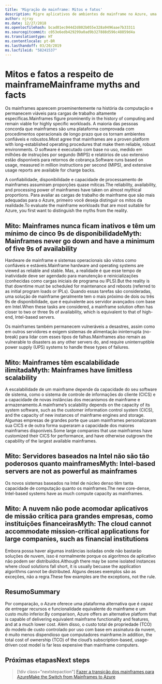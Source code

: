 ```yaml
---
title: 'Migração de mainframe: Mitos e fatos'
description: Migre aplicativos de ambientes de mainframe no Azure, uma infraestrutura escalonável, altamente disponível e comprovada para sistemas que atualmente executam em mainframes.
author: njray
ms.date: 12/27/2018
ms.openlocfilehash: bcad01ec044d2d802b055e328a9496aae7b33311
ms.sourcegitcommit: c053e6edb429299a0ad9b327888d596c48859d4a
ms.translationtype: HT
ms.contentlocale: pt-BR
ms.lasthandoff: 03/20/2019
ms.locfileid: "58241537"
---
```

# <a name="mainframe-myths-and-facts"></a><span data-ttu-id="a6bac-103">Mitos e fatos a respeito de mainframe</span><span class="sxs-lookup"><span data-stu-id="a6bac-103">Mainframe myths and facts</span></span>

<span data-ttu-id="a6bac-104">Os mainframes aparecem proeminentemente na história da computação e permanecem viáveis para cargas de trabalho altamente específicas.</span><span class="sxs-lookup"><span data-stu-id="a6bac-104">Mainframes figure prominently in the history of computing and remain viable for highly specific workloads.</span></span> <span data-ttu-id="a6bac-105">A maioria das pessoas concorda que mainframes são uma plataforma comprovada com procedimentos operacionais de longo prazo que os tornam ambientes confiáveis e robustos.</span><span class="sxs-lookup"><span data-stu-id="a6bac-105">Most agree that mainframes are a proven platform with long-established operating procedures that make them reliable, robust environments.</span></span> <span data-ttu-id="a6bac-106">O software é executado com base no uso, medido em milhões de instruções por segundo (MIPS) e relatórios de uso extensivo estão disponíveis para retornos de cobrança.</span><span class="sxs-lookup"><span data-stu-id="a6bac-106">Software runs based on usage, measured in million instructions per second (MIPS), and extensive usage reports are available for charge backs.</span></span>

<span data-ttu-id="a6bac-107">A confiabilidade, disponibilidade e capacidade de processamento de mainframes assumiram proporções quase míticas.</span><span class="sxs-lookup"><span data-stu-id="a6bac-107">The reliability, availability, and processing power of mainframes have taken on almost mythical proportions.</span></span> <span data-ttu-id="a6bac-108">Para avaliar as cargas de trabalho de mainframe que são mais adequadas para o Azure, primeiro você deseja distinguir os mitos da realidade.</span><span class="sxs-lookup"><span data-stu-id="a6bac-108">To evaluate the mainframe workloads that are most suitable for Azure, you first want to distinguish the myths from the reality.</span></span>

## <a name="myth-mainframes-never-go-down-and-have-a-minimum-of-five-9s-of-availability"></a><span data-ttu-id="a6bac-109">Mito: Mainframes nunca ficam inativos e têm um mínimo de cinco 9s de disponibilidade</span><span class="sxs-lookup"><span data-stu-id="a6bac-109">Myth: Mainframes never go down and have a minimum of five 9s of availability</span></span>

<span data-ttu-id="a6bac-110">Hardware de mainframe e sistemas operacionais são vistos como confiáveis e estáveis.</span><span class="sxs-lookup"><span data-stu-id="a6bac-110">Mainframe hardware and operating systems are viewed as reliable and stable.</span></span> <span data-ttu-id="a6bac-111">Mas, a realidade é que esse tempo de inatividade deve ser agendado para manutenção e reinicializações (conhecidas como cargas iniciais de programa ou IPLS).</span><span class="sxs-lookup"><span data-stu-id="a6bac-111">But the reality is that downtime must be scheduled for maintenance and reboots (referred to as initial program loads or IPLs).</span></span> <span data-ttu-id="a6bac-112">Quando essas tarefas são consideradas, uma solução de mainframe geralmente tem o mais próximo de dois ou três 9s de disponibilidade, que é equivalente aos servidor avançados com base em Intel.</span><span class="sxs-lookup"><span data-stu-id="a6bac-112">When these tasks are considered, a mainframe solution often has closer to two or three 9s of availability, which is equivalent to that of high-end, Intel-based servers.</span></span>

<span data-ttu-id="a6bac-113">Os mainframes também permanecem vulneráveis a desastres, assim como em outros servidores e exigem sistemas de alimentação ininterrupta (no-break) para lidar com esses tipos de falhas.</span><span class="sxs-lookup"><span data-stu-id="a6bac-113">Mainframes also remain as vulnerable to disasters as any other servers do, and require uninterruptible power supply (UPS) systems to handle these types of failures.</span></span>

## <a name="myth-mainframes-have-limitless-scalability"></a><span data-ttu-id="a6bac-114">Mito: Mainframes têm escalabilidade ilimitada</span><span class="sxs-lookup"><span data-stu-id="a6bac-114">Myth: Mainframes have limitless scalability</span></span>

<span data-ttu-id="a6bac-115">A escalabilidade de um mainframe depende da capacidade do seu software de sistema, como o sistema de controle de informações do cliente (CICS) e a capacidade de novas instâncias dos mecanismos de mainframe e armazenamento.</span><span class="sxs-lookup"><span data-stu-id="a6bac-115">A mainframe’s scalability depends on the capacity of its system software, such as the customer information control system (CICS), and the capacity of new instances of mainframe engines and storage.</span></span> <span data-ttu-id="a6bac-116">Algumas empresas de grandes porte que usam mainframes personalizaram sua CICS e de outra forma superaram a capacidade dos maiores mainframes disponíveis.</span><span class="sxs-lookup"><span data-stu-id="a6bac-116">Some large companies that use mainframes have customized their CICS for performance, and have otherwise outgrown the capability of the largest available mainframes.</span></span>

## <a name="myth-intel-based-servers-are-not-as-powerful-as-mainframes"></a><span data-ttu-id="a6bac-117">Mito: Servidores baseados na Intel não são tão poderosos quanto mainframes</span><span class="sxs-lookup"><span data-stu-id="a6bac-117">Myth: Intel-based servers are not as powerful as mainframes</span></span>

<span data-ttu-id="a6bac-118">Os novos sistemas baseados na Intel de núcleo denso têm tanta capacidade de computação quanto os mainframes.</span><span class="sxs-lookup"><span data-stu-id="a6bac-118">The new core-dense, Intel-based systems have as much compute capacity as mainframes.</span></span>

## <a name="myth-the-cloud-cannot-accommodate-mission-critical-applications-for-large-companies-such-as-financial-institutions"></a><span data-ttu-id="a6bac-119">Mito: A nuvem não pode acomodar aplicativos de missão crítica para grandes empresas, como instituições financeiras</span><span class="sxs-lookup"><span data-stu-id="a6bac-119">Myth: The cloud cannot accommodate mission-critical applications for large companies, such as financial institutions</span></span>

<span data-ttu-id="a6bac-120">Embora possa haver algumas instâncias isoladas onde não bastarão soluções de nuvem, isso é normalmente porque os algoritmos de aplicativo não podem ser distribuídos.</span><span class="sxs-lookup"><span data-stu-id="a6bac-120">Although there may be some isolated instances where cloud solutions fall short, it is usually becuase the application algorithms cannot be distributed.</span></span> <span data-ttu-id="a6bac-121">Alguns desses exemplos são as exceções, não a regra.</span><span class="sxs-lookup"><span data-stu-id="a6bac-121">These few examples are the exceptions, not the rule.</span></span>

## <a name="summary"></a><span data-ttu-id="a6bac-122">Resumo</span><span class="sxs-lookup"><span data-stu-id="a6bac-122">Summary</span></span>

<span data-ttu-id="a6bac-123">Por comparação, o Azure oferece uma plataforma alternativa que é capaz de entregar recursos e funcionalidade equivalente do mainframe e um custo muito inferior.</span><span class="sxs-lookup"><span data-stu-id="a6bac-123">By comparison, Azure offers  an alternative platform that is capable of delivering equivalent mainframe functionality and features, and at a much lower cost.</span></span> <span data-ttu-id="a6bac-124">Além disso, o custo total de propriedade (TCO) do modelo de custo controlado por uso com base em assinatura da nuvem, é muito menos dispendioso que computadores mainframe.</span><span class="sxs-lookup"><span data-stu-id="a6bac-124">In addition, the total cost of ownership (TCO) of the cloud’s subscription-based, usage-driven cost model is far less expensive than mainframe computers.</span></span>

## <a name="next-steps"></a><span data-ttu-id="a6bac-125">Próximas etapas</span><span class="sxs-lookup"><span data-stu-id="a6bac-125">Next steps</span></span>

> [!div class="nextstepaction"]
> [<span data-ttu-id="a6bac-126">Fazer a transição dos mainframes para Azure</span><span class="sxs-lookup"><span data-stu-id="a6bac-126">Make the Switch from Mainframes to Azure</span></span>](migration-strategies.md)

